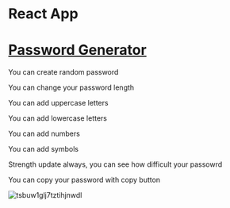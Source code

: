 <h1><strong>React App</strong></h1>

<h1><a href="https://ismailcubuk.github.io/PasswordGenerator/">Password Generator</a></h1>
<p>You can create random password</p>
<p>You can change your password length</p>
<p>You can add uppercase letters </p>
<p>You can add lowercase letters </p>
<p>You can add numbers</p>
<p>You can add symbols</p>
<p>Strength update always, you can see how difficult your passowrd</p>
<p>You can copy your password with copy button</p>

![tsbuw1glj7tztihjnwdl](https://user-images.githubusercontent.com/116573908/223453983-79056f97-28d9-455e-8f41-c7b5d8178428.jpg)
